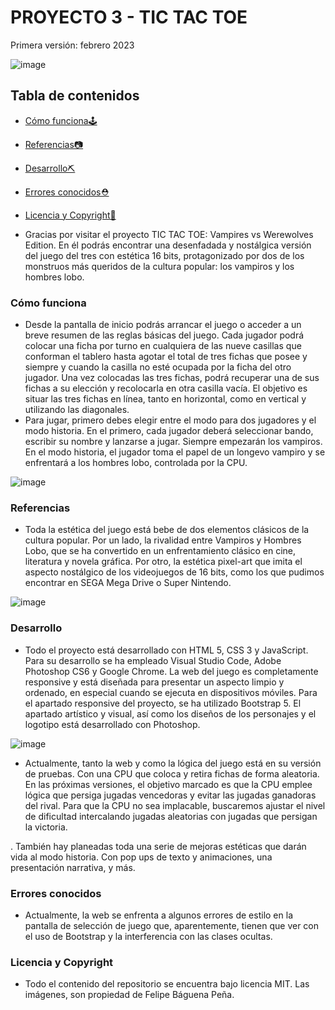 # PROYECTO 3 - TIC TAC TOE
Primera versión: febrero 2023

![image](https://user-images.githubusercontent.com/122631261/218339216-031ad3d3-01df-4116-9a3a-4e753ec39583.png)

## Tabla de contenidos

- [Cómo funciona🕹️](#cómo-funciona)
- [Referencias📷](#referencias)
- [Desarrollo⛏️](#desarrollo)
- [Errores conocidos⛑️](#errores-conocidos)
- [Licencia y Copyright📃](#licencia-y-copyright)

- Gracias por visitar el proyecto TIC TAC TOE: Vampires vs Werewolves Edition. En él podrás encontrar una desenfadada y nostálgica versión del juego del tres con estética 16 bits, protagonizado por dos de los monstruos más queridos de la cultura popular: los vampiros y los hombres lobo.
### Cómo funciona
- Desde la pantalla de inicio podrás arrancar el juego o acceder a un breve resumen de las reglas básicas del juego. Cada jugador podrá colocar una ficha por turno en cualquiera de las nueve casillas que conforman el tablero hasta agotar el total de tres fichas que posee y siempre y cuando la casilla no esté ocupada por la ficha del otro jugador. Una vez colocadas las tres fichas, podrá recuperar una de sus fichas a su elección y recolocarla en otra casilla vacía. El objetivo es situar las tres fichas en línea, tanto en horizontal, como en vertical y utilizando las diagonales.
- Para jugar, primero debes elegir entre el modo para dos jugadores y el modo historia. En el primero, cada jugador deberá seleccionar bando, escribir su nombre y lanzarse a jugar. Siempre empezarán los vampiros. En el modo historia, el jugador toma el papel de un longevo vampiro y se enfrentará a los hombres lobo, controlada por la CPU.

![image](https://user-images.githubusercontent.com/122631261/218339531-c859036a-4fd8-497f-bede-849a1df101aa.png)

 ### Referencias
- Toda la estética del juego está bebe de dos elementos clásicos de la cultura popular. Por un lado, la rivalidad entre Vampiros y Hombres Lobo, que se ha convertido en un enfrentamiento clásico en cine, literatura y novela gráfica. Por otro, la estética pixel-art que imita el aspecto nostálgico de los videojuegos de 16 bits, como los que pudimos encontrar en SEGA Mega Drive o Super Nintendo.

![image](https://user-images.githubusercontent.com/122631261/218339590-f9a0e180-f9a3-4d25-9539-ee222a508fc0.png)

### Desarrollo
- Todo el proyecto está desarrollado con HTML 5, CSS 3 y JavaScript. Para su desarrollo se ha empleado Visual Studio Code, Adobe Photoshop CS6 y Google Chrome. La web del juego es completamente responsive y está diseñada para presentar un aspecto limpio y ordenado, en especial cuando se ejecuta en dispositivos móviles. Para el apartado responsive del proyecto, se ha utilizado Bootstrap 5. El apartado artístico y visual, así como los diseños de los personajes y el logotipo está desarrollado con Photoshop.

![image](https://user-images.githubusercontent.com/122631261/218339885-cd88c65f-2702-4c9c-98eb-c6007d7009e0.png)

- Actualmente, tanto la web y como la lógica del juego está en su versión de pruebas. Con una CPU que coloca y retira fichas de forma aleatoria. En las próximas versiones, el objetivo marcado es que la CPU emplee lógica que persiga jugadas vencedoras y evitar las jugadas ganadoras del rival. Para que la CPU no sea implacable, buscaremos ajustar el nivel de dificultad intercalando jugadas aleatorias con jugadas que persigan la victoria.

. También hay planeadas toda una serie de mejoras estéticas que darán vida al modo historia. Con pop ups de texto y animaciones, una presentación narrativa, y más.
### Errores conocidos
- Actualmente, la web se enfrenta a algunos errores de estilo en la pantalla de selección de juego que, aparentemente, tienen que ver con el uso de Bootstrap y la interferencia con las clases ocultas.
### Licencia y Copyright

- Todo el contenido del repositorio se encuentra bajo licencia MIT. Las imágenes, son propiedad de Felipe Báguena Peña.
